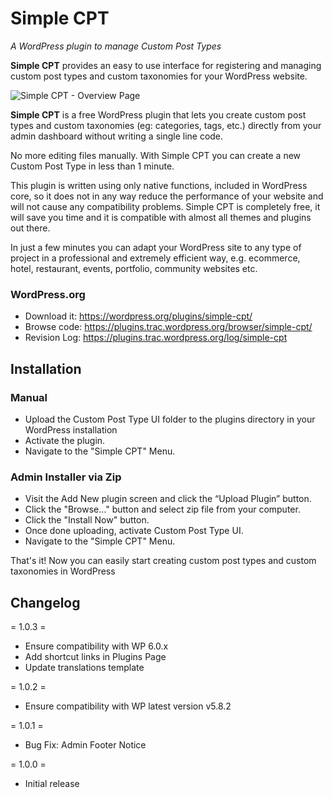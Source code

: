 # Simple CPT
_A WordPress plugin to manage Custom Post Types_

**Simple CPT** provides an easy to use interface for registering and managing custom post types and custom taxonomies for your WordPress website.

![Simple CPT - Overview Page](https://ps.w.org/simple-cpt/assets/screenshot-1.jpg?rev=2511153)

**Simple CPT** is a free WordPress plugin that lets you create custom post types and custom taxonomies (eg: categories, tags, etc.) directly from your admin dashboard without writing a single line code.

No more editing files manually. With Simple CPT you can create a new Custom Post Type in less than 1 minute.

This plugin is written using only native functions, included in WordPress core, so it does not in any way reduce the performance of your website and will not cause any compatibility problems. Simple CPT is completely free, it will save you time and it is compatible with almost all themes and plugins out there.

In just a few minutes you can adapt your WordPress site to any type of project in a professional and extremely efficient way, e.g. ecommerce, hotel, restaurant, events, portfolio, community websites etc.

### WordPress.org

* Download it: https://wordpress.org/plugins/simple-cpt/
* Browse code: https://plugins.trac.wordpress.org/browser/simple-cpt/
* Revision Log: https://plugins.trac.wordpress.org/log/simple-cpt

## Installation

### Manual

* Upload the Custom Post Type UI folder to the plugins directory in your WordPress installation
* Activate the plugin.
* Navigate to the "Simple CPT" Menu.

### Admin Installer via Zip

* Visit the Add New plugin screen and click the “Upload Plugin” button.
* Click the "Browse…" button and select zip file from your computer.
* Click the "Install Now" button.
* Once done uploading, activate Custom Post Type UI.
* Navigate to the "Simple CPT" Menu.

That's it! Now you can easily start creating custom post types and custom taxonomies in WordPress

## Changelog

= 1.0.3 =
* Ensure compatibility with WP 6.0.x
* Add shortcut links in Plugins Page
* Update translations template

= 1.0.2 =
* Ensure compatibility with WP latest version v5.8.2

= 1.0.1 =
* Bug Fix: Admin Footer Notice

= 1.0.0 =
* Initial release
